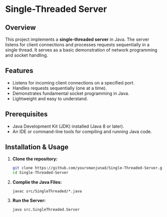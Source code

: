 # Single-Threaded Server

## Overview

This project implements a **single-threaded server** in Java. The server listens for client connections and processes requests sequentially in a single thread. It serves as a basic demonstration of network programming and socket handling.

## Features

- Listens for incoming client connections on a specified port.
- Handles requests sequentially (one at a time).
- Demonstrates fundamental socket programming in Java.
- Lightweight and easy to understand.

## Prerequisites

- Java Development Kit (JDK) installed (Java 8 or later).
- An IDE or command-line tools for compiling and running Java code.

## Installation & Usage

1. **Clone the repository:**
   ```sh
   git clone https://github.com/yoursmanjunad/Single-Threaded-Server.git
   cd Single-Threaded-Server
2. **Complie the Java Files:**
    ```
   javac src/SingleThreaded/*.java
   ```
3. **Run the Server:**
    ```
   java src.SingleThreaded.Server
   ```
   

